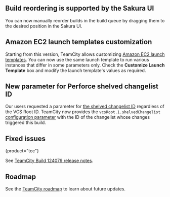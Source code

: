 [//]: # (title: What's New in TeamCity 2022.12)
[//]: # (auxiliary-id: What's New in TeamCity 2022.12;What's New in TeamCity)

## Build reordering is supported by the Sakura UI

You can now manually reorder builds in the build queue by dragging them to the desired position in the Sakura UI.

## Amazon EC2 launch templates customization

Starting from this version, TeamCity allows customizing [Amazon EC2 launch templates](setting-up-teamcity-for-amazon-ec2.md#Amazon+EC2+Launch+Templates+support). You can now use the same launch template to run various instances that differ in some parameters only.
Check the **Customize Launch Template** box and modify the launch template's values as required.

## New parameter for Perforce shelved changelist ID 

Our users requested a parameter for [the shelved changelist ID](https://youtrack.jetbrains.com/issue/TW-78722/) regardless of the VCS Root ID. TeamCity now provides the `vcsRoot.1.shelvedChangelist` [configuration parameter](predefined-build-parameters.md) with the ID of the changelist whose changes triggered this build.


## Fixed issues
{product="tcc"}

See [TeamCity Build 124079 release notes](teamcity-release-notes-build-124079.md).

## Roadmap

See the [TeamCity roadmap](https://www.jetbrains.com/teamcity/roadmap/#teamcity-roadmap) to learn about future updates.